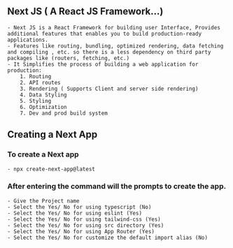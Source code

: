 ## Next JS ( A React JS Framework...)
    - Next JS is a React Framework for building user Interface, Provides additional features that enables you to build production-ready applications. 
    - Features like routing, bundling, optimized rendering, data fetching and compiling , etc. so there is a less dependency on third party packages like (routers, fetching, etc.)
    - It Simplifies the process of building a web application for production:
        1. Routing
        2. API routes
        3. Rendering ( Supports Client and server side rendering)
        4. Data Styling
        5. Styling
        6. Optimization
        7. Dev and prod build system
## Creating a Next App
### To create a Next app
    - npx create-next-app@latest
### After entering the command will the prompts to create the app.
    - Give the Project name
    - Select the Yes/ No for using typescript (No)
    - Select the Yes/ No for using eslint (Yes)
    - Select the Yes/ No for using tailwind-css (Yes)
    - Select the Yes/ No for using src directory (Yes)
    - Select the Yes/ No for using App Router (Yes)
    - Select the Yes/ No for customize the default import alias (No)
